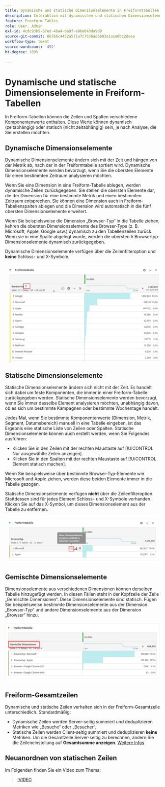 ```yaml
---
title: Dynamische und statische Dimensionselemente in Freiformtabellen im Vergleich
description: Interaktion mit dynamischen und statischen Dimensionselementen in Tabellen.
feature: Freeform Tables
role: User, Admin
exl-id: 4cdc93b5-67ed-46a4-ba9f-a96e640da9d9
source-git-commit: 86766c4452a571a7c7b36ad6693a1a1e0bc2deea
workflow-type: tm+mt
source-wordcount: '492'
ht-degree: 100%

---
```


# Dynamische und statische Dimensionselemente in Freiform-Tabellen

In Freiform-Tabellen können die Zeilen und Spalten verschiedene Komponentenwerte enthalten. Diese Werte können dynamisch (zeitabhängig) oder statisch (nicht zeitabhängig) sein, je nach Analyse, die Sie erstellen möchten.

## Dynamische Dimensionselemente

Dynamische Dimensionselemente ändern sich mit der Zeit und hängen von der Metrik ab, nach der in der Freiformtabelle sortiert wird. Dynamische Dimensionselemente werden bevorzugt, wenn Sie die obersten Elemente für einen bestimmten Zeitraum analysieren möchten.

Wenn Sie eine Dimension in eine Freiform-Tabelle ablegen, werden dynamische Zeilen zurückgegeben. Sie stellen die obersten Elemente dar, die der Dimension für eine bestimmte Metrik und einen bestimmten Zeitraum entsprechen. Sie können eine Dimension auch in Freiform-Tabellenspalten ablegen und die Dimension wird automatisch in die fünf obersten Dimensionselemente erweitert.

Wenn Sie beispielsweise die Dimension „Browser-Typ“ in die Tabelle ziehen, kehren die obersten Dimensionselemente des Browser-Typs (z. B. Microsoft, Apple, Google usw.) dynamisch zu den Tabellenzeilen zurück. Wenn sie in eine Spalte abgelegt wurde, werden die obersten 5 Browsertyp-Dimensionselemente dynamisch zurückgegeben.

Dynamische Dimensionselemente verfügen über die Zeilenfilteroption und **keine** Schloss- und X-Symbole.

![](assets/dynamic-items.png)

## Statische Dimensionselemente

Statische Dimensionselemente ändern sich nicht mit der Zeit. Es handelt sich dabei um feste Komponenten, die immer in einer Freiform-Tabelle zurückgegeben werden. Statische Dimensionselemente werden bevorzugt, wenn Sie immer dasselbe Element analysieren möchten, unabhängig davon, ob es sich um bestimmte Kampagnen oder bestimmte Wochentage handelt.

Jedes Mal, wenn Sie bestimmte Komponentenwerte (Dimension, Metrik, Segment, Datumsbereich) manuell in eine Tabelle eingeben, ist das Ergebnis eine statische Liste von Zeilen oder Spalten. Statische Dimensionselemente können auch erstellt werden, wenn Sie Folgendes ausführen:

* Klicken Sie in den Zeilen mit der rechten Maustaste auf [!UICONTROL Nur ausgewählte Zeilen anzeigen].
* Klicken Sie in den Spalten mit der rechten Maustaste auf [!UICONTROL Element statisch machen].

Wenn Sie beispielsweise über bestimmte Browser-Typ-Elemente wie Microsoft und Apple ziehen, werden diese beiden Elemente immer in die Tabelle gezogen.

Statische Dimensionselemente verfügen **nicht** über die Zeilenfilteroption. Stattdessen sind für jedes Element Schloss- und X-Symbole vorhanden. Klicken Sie auf das X-Symbol, um dieses Dimensionselement aus der Tabelle zu entfernen.

![](assets/static-items.png)

## Gemischte Dimensionselemente

Dimensionselemente aus verschiedenen Dimensionen können derselben Tabelle hinzugefügt werden. In diesen Fällen steht in der Kopfzeile der Zeile „Gemischte Dimensionen“. Diese Dimensionselemente sind statisch. Fügen Sie beispielsweise bestimmte Dimensionselemente aus der Dimension „Browser-Typ“ und andere Dimensionselemente aus der Dimension „Browser“ hinzu.

![](assets/mixed-dimensions.png)

## Freiform-Gesamtzeilen

Dynamische und statische Zeilen verhalten sich in der Freiform-Gesamtzeile unterschiedlich. Standardmäßig:

* Dynamische Zeilen werden Server-seitig summiert und deduplizieren Metriken wie „Besuche“ oder „Besucher“.
* Statische Zeilen werden Client-seitig summiert und deduplizieren **keine** Metriken. Um die Gesamtzeile Server-seitig zu berechnen, ändern Sie die Zeileneinstellung auf **Gesamtsumme anzeigen**. [Weitere Infos](https://experienceleague.adobe.com/docs/analytics/analyze/analysis-workspace/visualizations/freeform-table/workspace-totals.html?lang=de)

## Neuanordnen von statischen Zeilen

Im Folgenden finden Sie ein Video zum Thema:

>[!VIDEO](https://video.tv.adobe.com/v/31319/?quality=12)
